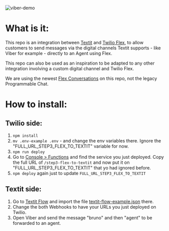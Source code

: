 ![viber-demo](https://user-images.githubusercontent.com/1012787/182956040-49e273e7-ddc8-42e5-8365-e8d87abd6742.gif)


# What is it:

This repo is an integration between [Textit](https://textit.com) and [Twilio Flex](https://www.twilio.com/flex), to allow customers to send messages via the digital channels Textit supports - like Viber for example - directly to an Agent using Flex.

This repo can also be used as an inspiration to be adapted to any other integration involving a custom digital channel and Twilio Flex.

We are using the newest [Flex Conversations](https://www.twilio.com/docs/flex/conversations) on this repo, not the legacy Programmable Chat.


# How to install:

## Twilio side:

1. `npm install`
2. `mv .env-example .env` - and change the env variables there. Ignore the "FULL_URL_STEP3_FLEX_TO_TEXTIT" variable for now.
3. `npm run deploy`
4. Go to [Console > Functions](https://console.twilio.com/us1/develop/functions/services?frameUrl=%2Fconsole%2Ffunctions%2Foverview%2Fservices%3Fx-target-region%3Dus1) and find the service you just deployed. Copy the full URL of `/step3-flex-to-textit` and now put it on "FULL_URL_STEP3_FLEX_TO_TEXTIT" that yo had ignored before.
5. `npm deploy` again just to update `FULL_URL_STEP3_FLEX_TO_TEXTIT`

## Textit side:

1. Go to [Textit Flow](https://textit.com/flow/) and import the file [textit-flow-example.json](https://github.com/bruno222/flex-textit-integration/blob/main/textit-flow-example.json) there.
2. Change the both Webhooks to have your URLs you just deployed on Twilio.
3. Open Viber and send the message "bruno" and then "agent" to be forwarded to an agent.
